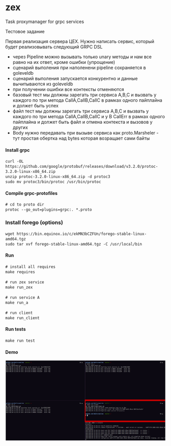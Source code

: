 # zex 

Task proxymanager for grpc services

Тестовое задание

Первая реализация сервера ЦЕХ.  Нужно написать сервис, который будет реализовывать следующий GRPC DSL

* через Pipeline можно вызывать только unary методы и нам все равно на их ответ, кроме ошибки (упрощение)
* cценарий выполения при наполенени pipeline cохраняется в goleveldb
* cценарий выполения запускается конкурентно и данные вычитываются из goleveldb
* при получении ошибки все контексты отменяются
* базовый тест мы должны зарегать три сервиса A,B,C и вызвать у каждого по три метода CallA,CallB,CallC в рамках одного пайплайна и должет быть успех
* файл тест мы должны зарегать три сервиса A,B,C и вызвать у каждого по три метода CallA,CallB,CallC и у B CallErr в рамках одного пайплайна и должет быть файл и отмена контекста и вызовов у других
* Body нужно передавать при вызыве сервиса как proto.Marsheler - тут простая обертка над bytes которая возращает сами байты

#### Install grpc

```shell
curl -OL https://github.com/google/protobuf/releases/download/v3.2.0/protoc-3.2.0-linux-x86_64.zip
unzip protoc-3.2.0-linux-x86_64.zip -d protoc3
sudo mv protoc3/bin/protoc /usr/bin/protoc
```

#### Compile grpc-protofiles
```shell
# cd to proto dir
protoc --go_out=plugins=grpc:. *.proto
```

### Install forego (options)
```shell
wget https://bin.equinox.io/c/ekMN3bCZFUn/forego-stable-linux-amd64.tgz
sudo tar xvf forego-stable-linux-amd64.tgz -C /usr/local/bin
```

#### Run
```shell
# install all requires
make requires

# run zex service
make run_zex

# run service A
make run_a

# run client
make run_client

```

#### Run tests
```shell
make run test
```

#### Demo

![Alt text](examples/img/zex_screen.png?raw=true "Optional Title")


